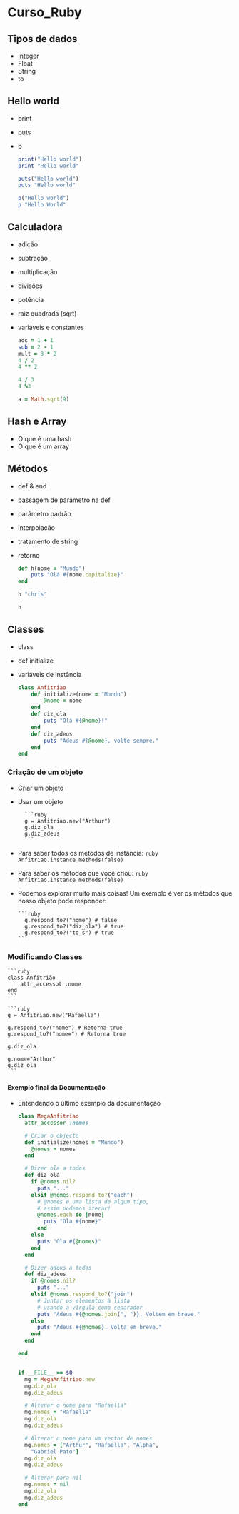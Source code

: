 # Curso_Ruby


## Tipos de dados

* Integer 
* Float 
* String
* to

## Hello world 

* print
* puts
* p

    ```ruby
    print("Hello world")
    print "Hello world"

    puts("Hello world")
    puts "Hello world"

    p("Hello world")
    p "Hello World"
    ```

## Calculadora

* adição
* subtração
* multiplicação
* divisões
* potência
* raiz quadrada (sqrt)
* variáveis e constantes

    ```ruby
    adc = 1 + 1
    sub = 2 - 1
    mult = 3 * 2
    4 / 2
    4 ** 2

    4 / 3
    4 %3

    a = Math.sqrt(9)
    ```

## Hash e Array
* O que é uma hash
* O que é um array

## Métodos

* def & end
* passagem de parâmetro na def
* parâmetro padrão
* interpolação
* tratamento de string
* retorno

    ```ruby
    def h(nome = "Mundo")
        puts "Olá #{nome.capitalize}"
    end

    h "chris"

    h
    ```

## Classes

* class
* def initialize
* variáveis de instância 

    ```ruby
    class Anfitriao
        def initialize(nome = "Mundo")
            @nome = nome
        end
        def diz_ola
            puts "Olá #{@nome}!"
        end
        def diz_adeus
            puts "Adeus #{@nome}, volte sempre."
        end
    end
    ```

### Criação de um objeto
* Criar um objeto

* Usar um objeto

        ```ruby
        g = Anfitriao.new("Arthur")
        g.diz_ola
        g.diz_adeus
        ```
    
* Para saber todos os métodos de instância: 
        ```ruby
        Anfitriao.instance_methods(false)
        ```
    
* Para saber os métodos que você criou:
      ```ruby
      Anfitriao.instance_methods(false)
      ```

* Podemos explorar muito mais coisas! Um exemplo é ver os métodos que nosso objeto pode responder:

      ```ruby
        g.respond_to?("nome") # false
        g.respond_to?("diz_ola") # true
        g.respond_to?("to_s") # true
      ```

### Modificando Classes

    ```ruby
    class Anfitrião
        attr_accessot :nome
    end
    ```

    ```ruby
    g = Anfitriao.new("Rafaella")

    g.respond_to?("nome") # Retorna true
    g.respond_to?("nome=") # Retorna true

    g.diz_ola

    g.nome="Arthur"
    g.diz_ola
    ```

#### Exemplo final da Documentação

* Entendendo o último exemplo da documentação

    ```ruby
    class MegaAnfitriao
      attr_accessor :nomes

      # Criar o objecto
      def initialize(nomes = "Mundo")
        @nomes = nomes
      end

      # Dizer ola a todos
      def diz_ola
        if @nomes.nil?
          puts "..."
        elsif @nomes.respond_to?("each")
          # @nomes é uma lista de algum tipo,
          # assim podemos iterar!
          @nomes.each do |nome|
            puts "Ola #{nome}"
          end
        else
          puts "Ola #{@nomes}"
        end
      end

      # Dizer adeus a todos
      def diz_adeus
        if @nomes.nil?
          puts "..."
        elsif @nomes.respond_to?("join")
          # Juntar os elementos à lista
          # usando a vírgula como separador
          puts "Adeus #{@nomes.join(", ")}. Voltem em breve."
        else
          puts "Adeus #{@nomes}. Volta em breve."
        end
      end

    end


    if __FILE__ == $0
      mg = MegaAnfitriao.new
      mg.diz_ola
      mg.diz_adeus

      # Alterar o nome para "Rafaella"
      mg.nomes = "Rafaella"
      mg.diz_ola
      mg.diz_adeus

      # Alterar o nome para um vector de nomes
      mg.nomes = ["Arthur", "Rafaella", "Alpha",
        "Gabriel Pato"]
      mg.diz_ola
      mg.diz_adeus

      # Alterar para nil
      mg.nomes = nil
      mg.diz_ola
      mg.diz_adeus
    end
    ```

